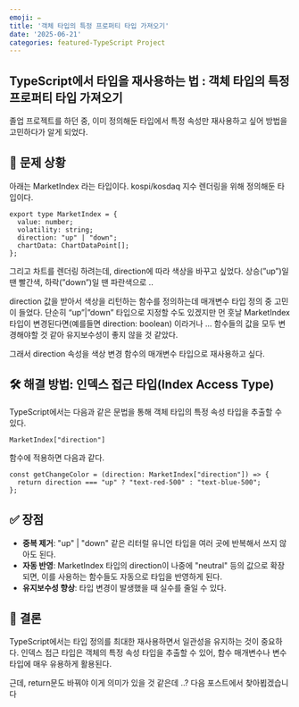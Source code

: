 ```yaml
---
emoji: ✏️
title: '객체 타입의 특정 프로퍼티 타입 가져오기'
date: '2025-06-21'
categories: featured-TypeScript Project
---
```

## TypeScript에서 타입을 재사용하는 법 : 객체 타입의 특정 프로퍼티 타입 가져오기

졸업 프로젝트를 하던 중, 이미 정의해둔 타입에서 특정 속성만 재사용하고 싶어 방법을 고민하다가 알게 되었다.

## 🧩 문제 상황

아래는 MarketIndex 라는 타입이다. kospi/kosdaq 지수 렌더링을 위해 정의해둔 타입이다.

```
export type MarketIndex = {
  value: number;
  volatility: string;
  direction: "up" | "down";
  chartData: ChartDataPoint[];
};
```

그리고 차트를 렌더링 하려는데, direction에 따라 색상을 바꾸고 싶었다. 상승(”up”)일 땐 빨간색, 하락(”down”)일 땐 파란색으로 .. 

direction 값을 받아서 색상을 리턴하는 함수를 정의하는데 매개변수 타입 정의 중 고민이 들었다. 단순히 “up”|”down” 타입으로 지정할 수도 있겠지만 먼 훗날 MarketIndex 타입이 변경된다면(예를들면 direction: boolean) 이라거나 … 함수들의 값을 모두 변경해야할 것 같아 유지보수성이 좋지 않을 것 같았다.

그래서 direction 속성을 색상 변경 함수의 매개변수 타입으로 재사용하고 싶다.

## 🛠️ 해결 방법: 인덱스 접근 타입(Index Access Type)

TypeScript에서는 다음과 같은 문법을 통해 객체 타입의 특정 속성 타입을 추출할 수 있다.

```tsx
MarketIndex["direction"]
```

함수에 적용하면 다음과 같다.

```tsx
const getChangeColor = (direction: MarketIndex["direction"]) => {
  return direction === "up" ? "text-red-500" : "text-blue-500";
};
```

## ✅ 장점

- **중복 제거**: "up" | "down" 같은 리터럴 유니언 타입을 여러 곳에 반복해서 쓰지 않아도 된다.
- **자동 반영**: MarketIndex 타입의 direction이 나중에 "neutral" 등의 값으로 확장되면, 이를 사용하는 함수들도 자동으로 타입을 반영하게 된다.
- **유지보수성 향상**: 타입 변경이 발생했을 때 실수를 줄일 수 있다.

## 🚀 결론

TypeScript에서는 타입 정의를 최대한 재사용하면서 일관성을 유지하는 것이 중요하다. 인덱스 접근 타입은 객체의 특정 속성 타입을 추출할 수 있어, 함수 매개변수나 변수 타입에 매우 유용하게 활용된다.

근데, return문도 바꿔야 이게 의미가 있을 것 같은데 ..? 다음 포스트에서 찾아뵙겠습니다

```toc
```